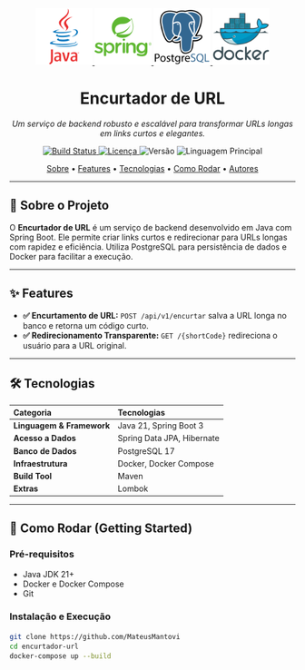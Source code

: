 <p align="center">
  <a href="#">
    <img src="https://raw.githubusercontent.com/devicons/devicon/master/icons/java/java-original-wordmark.svg" alt="Java" width="100">
  </a>
  <a href="#">
    <img src="https://raw.githubusercontent.com/devicons/devicon/master/icons/spring/spring-original-wordmark.svg" alt="Spring" width="100">
  </a>
  <a href="#">
    <img src="https://raw.githubusercontent.com/devicons/devicon/master/icons/postgresql/postgresql-original-wordmark.svg" alt="PostgreSQL" width="100">
  </a>
  <a href="#">
    <img src="https://raw.githubusercontent.com/devicons/devicon/master/icons/docker/docker-original-wordmark.svg" alt="Docker" width="100">
  </a>
</p>

<h1 align="center">Encurtador de URL</h1>

<p align="center">
  <em>Um serviço de backend robusto e escalável para transformar URLs longas em links curtos e elegantes.</em>
</p>

<p align="center">
  <a href="#">
    <img src="https://img.shields.io/github/actions/workflow/status/SEU_USUARIO/encurtador-url/main.yml?style=for-the-badge&logo=githubactions&logoColor=white" alt="Build Status">
  </a>
  <a href="LICENSE">
    <img src="https://img.shields.io/badge/license-MIT-blue?style=for-the-badge" alt="Licença">
  </a>
  <img src="https://img.shields.io/badge/version-1.0.0-informational?style=for-the-badge" alt="Versão">
  <img src="https://img.shields.io/github/languages/top/SEU_USUARIO/encurtador-url?style=for-the-badge&color=orange" alt="Linguagem Principal">
</p>

<p align="center">
  <a href="#-sobre-o-projeto">Sobre</a> •
  <a href="#-features">Features</a> •
  <a href="#-tecnologias">Tecnologias</a> •
  <a href="#-como-rodar-getting-started">Como Rodar</a> •
  <a href="#-autores">Autores</a>
</p>

---

## 📖 Sobre o Projeto

O **Encurtador de URL** é um serviço de backend desenvolvido em Java com Spring Boot. Ele permite criar links curtos e redirecionar para URLs longas com rapidez e eficiência. Utiliza PostgreSQL para persistência de dados e Docker para facilitar a execução.

---

## ✨ Features

- **✅ Encurtamento de URL:** `POST /api/v1/encurtar` salva a URL longa no banco e retorna um código curto.
- **✅ Redirecionamento Transparente:** `GET /{shortCode}` redireciona o usuário para a URL original.

---

## 🛠️ Tecnologias

| Categoria | Tecnologias |
| :--- | :--- |
| **Linguagem & Framework** | Java 21, Spring Boot 3 |
| **Acesso a Dados** | Spring Data JPA, Hibernate |
| **Banco de Dados** | PostgreSQL 17 |
| **Infraestrutura** | Docker, Docker Compose |
| **Build Tool** | Maven |
| **Extras** | Lombok |

---

## 🚀 Como Rodar (Getting Started)

### Pré-requisitos

- Java JDK 21+
- Docker e Docker Compose
- Git

### Instalação e Execução

```bash
git clone https://github.com/MateusMantovi
cd encurtador-url
docker-compose up --build
